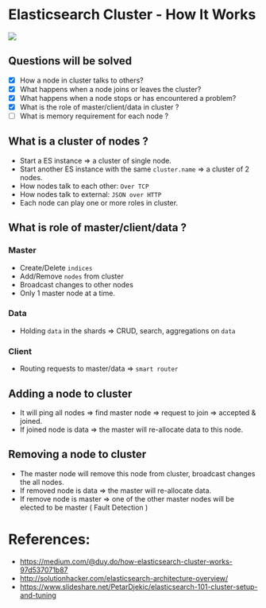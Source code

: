# Elasticsearch Cluster - How It Works
![](https://www.elastic.co/assets/blt47da469cfb3097c3/cluster-topology.svg)

## Questions will be solved
- [x] How a node in cluster talks to others?
- [x] What happens when a node joins or leaves the cluster?
- [x] What happens when a node stops or has encountered a problem?
- [x] What is the role of master/client/data in cluster ?
- [ ] What is memory requirement for each node ?

## What is a cluster of nodes ? 
- Start a ES instance => a cluster of single node.
- Start another ES instance with the same `cluster.name` => a cluster of 2 nodes.
- How nodes talk to each other: `Over TCP`
- How nodes talk to external: `JSON over HTTP`
- Each node can play one or more roles in cluster.

## What is role of master/client/data ?
### Master
- Create/Delete `indices`
- Add/Remove `nodes` from cluster
- Broadcast changes to other nodes
- Only 1 master node at a time.

### Data
- Holding `data` in the shards => CRUD, search, aggregations on `data`

### Client
- Routing requests to master/data => `smart router`

## Adding a node to cluster
- It will ping all nodes => find master node => request to join => accepted & joined.
- If joined node is data => the master will re-allocate data to this node.

## Removing a node to cluster
- The master node will remove this node from cluster, broadcast changes the all nodes.
- If removed node is data => the master will re-allocate data.
- If remove node is master => one of the other master nodes will be elected to be master ( Fault Detection )

# References:
- https://medium.com/@duy.do/how-elasticsearch-cluster-works-97d537071b87
- http://solutionhacker.com/elasticsearch-architecture-overview/
- https://www.slideshare.net/PetarDjekic/elasticsearch-101-cluster-setup-and-tuning
